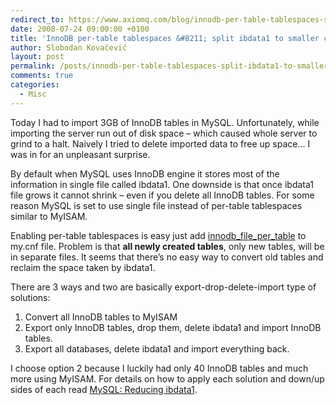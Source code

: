 ```yaml
---
redirect_to: https://www.axiomq.com/blog/innodb-per-table-tablespaces-split-ibdata1-to-smaller-chunks/
date: 2008-07-24 09:00:00 +0100
title: 'InnoDB per-table tablespaces &#8211; split ibdata1 to smaller chunks'
author: Slobodan Kovačević
layout: post
permalink: /posts/innodb-per-table-tablespaces-split-ibdata1-to-smaller-chunks
comments: true
categories:
  - Misc
---
```

Today I had to import 3GB of InnoDB tables in MySQL. Unfortunately, while importing the server run out of disk space &#8211; which caused whole server to grind to a halt. Naively I tried to delete imported data to free up space&#8230; I was in for an unpleasant surprise.

By default when MySQL uses InnoDB engine it stores most of the information in single file called ibdata1. One downside is that once ibdata1 file grows it cannot shrink &#8211; even if you delete all InnoDB tables. For some reason MySQL is set to use single file instead of per-table tablespaces similar to MyISAM.

Enabling per-table tablespaces is easy just add [innodb\_file\_per_table][1] to my.cnf file. Problem is that **all newly created tables**, only new tables, will be in separate files. It seems that there&#8217;s no easy way to convert old tables and reclaim the space taken by ibdata1.

There are 3 ways and two are basically export-drop-delete-import type of solutions:

1.  Convert all InnoDB tables to MyISAM
2.  Export only InnoDB tables, drop them, delete ibdata1 and import InnoDB tables.
3.  Export all databases, delete ibdata1 and import everything back.

I choose option 2 because I luckily had only 40 InnoDB tables and much more using MyISAM. For details on how to apply each solution and down/up sides of each read [MySQL: Reducing ibdata1][2].

[1]: http://dev.mysql.com/doc/refman/5.0/en/multiple-tablespaces.html "InnoDB Per-table tablespaces"
[2]: http://vdachev.net/blog/2007/02/22/mysql-reducing-ibdata1/en/ "MySQL Reducing ibdata1"
